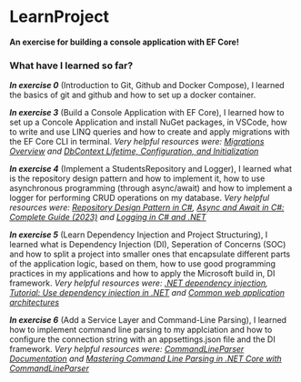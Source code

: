 # LearnProject

**An exercise for building a console application with EF Core!**

### What have I learned so far?


***In exercise 0*** (Introduction to Git, Github and Docker Compose), I learned the basics of git and github and how to set up a docker container.


***In exercise 3*** (Build a Console Application with EF Core), I learned how to set up a Concole Application and install NuGet packages, in VSCode, how to write and use LINQ queries and how to create and apply migrations with the EF Core CLI in terminal. *Very helpful resources were: [Migrations Overview](https://learn.microsoft.com/en-us/ef/core/managing-schemas/migrations/) and [DbContext Lifetime, Configuration, and Initialization](https://learn.microsoft.com/en-gb/ef/core/dbcontext-configuration/)*


***In exercise 4*** (Implement a StudentsRepository and Logger), I learned what is the repository design pattern and how to implement it, how to use asynchronous programming (through async/await) and how to implement a logger for performing CRUD operations on my database. *Very helpful resources were: [Repository Design Pattern in C#](https://dotnettutorials.net/lesson/repository-design-pattern-csharp/), [Async and Await in C#: Complete Guide (2023)](https://www.bytehide.com/blog/async-await-csharp) and [Logging in C# and .NET](https://learn.microsoft.com/en-us/dotnet/core/extensions/logging?tabs=command-line)*

***In exercise 5*** (Learn Dependency Injection and Project Structuring), I learned what is Dependency Injection (DI), Seperation of Concerns (SOC) and how to split a project into smaller ones that encapsulate different parts of the application logic, based on them, how to use good programming practices in my applications and how to apply the Microsoft build in, DI framework. *Very helpful resources were: [.NET dependency injection](https://learn.microsoft.com/en-us/dotnet/core/extensions/dependency-injection), [Tutorial: Use dependency injection in .NET](https://learn.microsoft.com/en-us/dotnet/core/extensions/dependency-injection-usage?source=recommendations) and [Common web application architectures](https://learn.microsoft.com/en-us/dotnet/architecture/modern-web-apps-azure/common-web-application-architectures)*

***In exercise 6*** (Add a Service Layer and Command-Line Parsing), I learned how to implement command line parsing to my applciation and how to configure the connection string with an appsettings.json file and the DI framework. *Very helpful resources were: [CommandLineParser Documentation](https://github.com/commandlineparser/commandline) and [Mastering Command Line Parsing in .NET Core with CommandLineParser](https://medium.com/@eduardosilva_94960/mastering-command-line-parsing-in-net-core-with-commandlineparser-c20721100359)*
